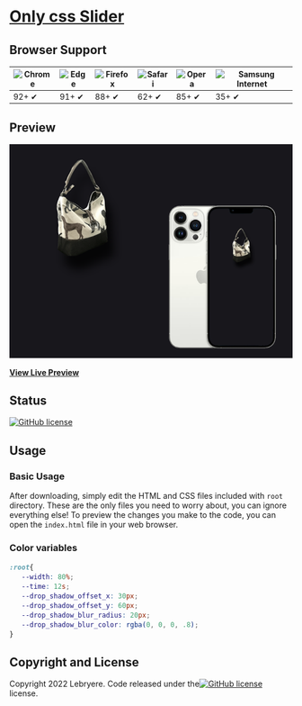 # [Only css Slider](https://lebryere.github.io/only-css-slider-1/)

## Browser Support

![Chrome](https://raw.githubusercontent.com/alrra/browser-logos/master/src/chrome/chrome_48x48.png) | ![Edge](https://raw.githubusercontent.com/alrra/browser-logos/master/src/edge/edge_48x48.png) | ![Firefox](https://raw.githubusercontent.com/alrra/browser-logos/master/src/firefox/firefox_48x48.png) | ![Safari](https://raw.githubusercontent.com/alrra/browser-logos/master/src/safari/safari_48x48.png) | ![Opera](https://raw.githubusercontent.com/alrra/browser-logos/master/src/opera/opera_48x48.png) | ![Samsung Internet](https://raw.githubusercontent.com/alrra/browser-logos/master/src/samsung-internet/samsung-internet_48x48.png)
--- | --- | --- | --- | --- | --- |
92+ ✔ | 91+ ✔ | 88+ ✔ | 62+ ✔ | 85+ ✔ | 35+ ✔ |

## Preview

[![Resume Preview](preview.png)](https://lebryere.github.io/only-css-slider-1/)

**[View Live Preview](https://lebryere.github.io/only-css-slider-1/)**

## Status

[![GitHub license](https://img.shields.io/badge/license-MIT-green?&style=plastic)](https://github.com/LeBryere/only-css-slider-1.github.io/blob/master/LICENSE)

## Usage

### Basic Usage

After downloading, simply edit the HTML and CSS files included with `root` directory. These are the only files you need to worry about, you can ignore everything else! To preview the changes you make to the code, you can open the `index.html` file in your web browser.

### Color variables
```css
:root{
   --width: 80%;
   --time: 12s;
   --drop_shadow_offset_x: 30px;
   --drop_shadow_offset_y: 60px;
   --drop_shadow_blur_radius: 20px;
   --drop_shadow_blur_color: rgba(0, 0, 0, .8);
}
```

## Copyright and License

Copyright 2022 Lebryere. Code released under the[![GitHub license](https://img.shields.io/badge/license-MIT-green?&style=plastic)](https://github.com/LeBryere/only-css-slider-1.github.io/blob/master/LICENSE) license.

